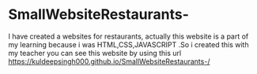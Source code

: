# SmallWebsiteRestaurants-
I have created a websites for restaurants, actually this website is a part of my learning because i was HTML,CSS,JAVASCRIPT .So i created this with my teacher 
you can see this website by using this url https://kuldeepsingh000.github.io/SmallWebsiteRestaurants-/
